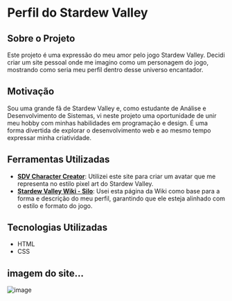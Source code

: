# Perfil do Stardew Valley

## Sobre o Projeto

Este projeto é uma expressão do meu amor pelo jogo Stardew Valley. Decidi criar um site pessoal onde me imagino como um personagem do jogo, mostrando como seria meu perfil dentro desse universo encantador.

## Motivação

Sou uma grande fã de Stardew Valley e, como estudante de Análise e Desenvolvimento de Sistemas, vi neste projeto uma oportunidade de unir meu hobby com minhas habilidades em programação e design. É uma forma divertida de explorar o desenvolvimento web e ao mesmo tempo expressar minha criatividade.

## Ferramentas Utilizadas

- **[SDV Character Creator](https://jazzybee.itch.io/sdvcharactercreator)**: Utilizei este site para criar um avatar que me representa no estilo pixel art do Stardew Valley.
- **[Stardew Valley Wiki - Silo](https://pt.stardewvalleywiki.com/Silo)**: Usei esta página da Wiki como base para a forma e descrição do meu perfil, garantindo que ele esteja alinhado com o estilo e formato do jogo.

## Tecnologias Utilizadas

- HTML
- CSS
## imagem do site...
![image](https://github.com/user-attachments/assets/98bc5327-e13a-496c-8820-5879f44d1b71)

   

